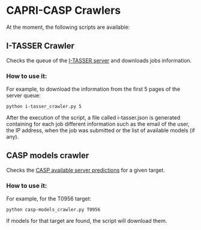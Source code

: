 # CAPRI-CASP Crawlers


At the moment, the following scripts are available:

## I-TASSER Crawler

Checks the queue of the [I-TASSER server](https://zhanglab.ccmb.med.umich.edu/I-TASSER/) and downloads jobs information.

### How to use it:

For example, to download the information from the first 5 pages of the server queue:

```
python i-tasser_crawler.py 5
```
After the execution of the script, a file called i-tasser.json is generated containing for each job different information such as the email of the user, the IP address, when the job was submitted or the list of available models (if any).


## CASP models crawler

Checks the [CASP available server predictions](http://predictioncenter.org/download_area/CASP13/server_predictions/) for a given target.

### How to use it:

For example, for the T0956 target:

```
python casp-models_crawler.py T0956
```

If models for that target are found, the script will download them.